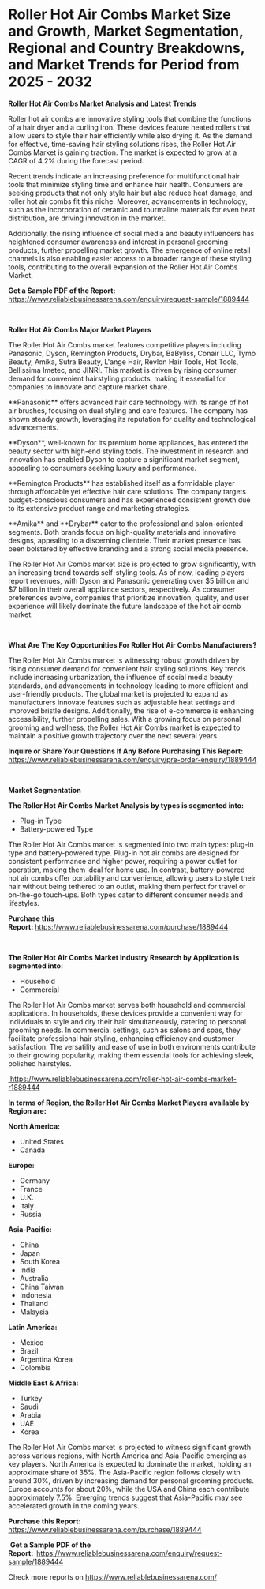 <p><h1>Roller Hot Air Combs Market Size and Growth, Market Segmentation, Regional and Country Breakdowns, and Market Trends for Period from 2025 -  2032</h1></p><p><strong>Roller Hot Air Combs Market Analysis and Latest Trends</strong></p>
<p><p>Roller hot air combs are innovative styling tools that combine the functions of a hair dryer and a curling iron. These devices feature heated rollers that allow users to style their hair efficiently while also drying it. As the demand for effective, time-saving hair styling solutions rises, the Roller Hot Air Combs Market is gaining traction. The market is expected to grow at a CAGR of 4.2% during the forecast period.</p><p>Recent trends indicate an increasing preference for multifunctional hair tools that minimize styling time and enhance hair health. Consumers are seeking products that not only style hair but also reduce heat damage, and roller hot air combs fit this niche. Moreover, advancements in technology, such as the incorporation of ceramic and tourmaline materials for even heat distribution, are driving innovation in the market.</p><p>Additionally, the rising influence of social media and beauty influencers has heightened consumer awareness and interest in personal grooming products, further propelling market growth. The emergence of online retail channels is also enabling easier access to a broader range of these styling tools, contributing to the overall expansion of the Roller Hot Air Combs Market.</p></p>
<p><strong>Get a Sample PDF of the Report:&nbsp;</strong> <a href="https://www.reliablebusinessarena.com/enquiry/request-sample/1889444?utm_campaign=2177&utm_medium=2&utm_source=Github&utm_content=ia&utm_term=28032025&utm_id=roller-hot-air-combs">https://www.reliablebusinessarena.com/enquiry/request-sample/1889444</a></p>
<p>&nbsp;</p>
<p><strong>Roller Hot Air Combs Major Market Players</strong></p>
<p><p>The Roller Hot Air Combs market features competitive players including Panasonic, Dyson, Remington Products, Drybar, BaByliss, Conair LLC, Tymo Beauty, Amika, Sutra Beauty, L'ange Hair, Revlon Hair Tools, Hot Tools, Bellissima Imetec, and JINRI. This market is driven by rising consumer demand for convenient hairstyling products, making it essential for companies to innovate and capture market share.</p><p>**Panasonic** offers advanced hair care technology with its range of hot air brushes, focusing on dual styling and care features. The company has shown steady growth, leveraging its reputation for quality and technological advancements.</p><p>**Dyson**, well-known for its premium home appliances, has entered the beauty sector with high-end styling tools. The investment in research and innovation has enabled Dyson to capture a significant market segment, appealing to consumers seeking luxury and performance.</p><p>**Remington Products** has established itself as a formidable player through affordable yet effective hair care solutions. The company targets budget-conscious consumers and has experienced consistent growth due to its extensive product range and marketing strategies.</p><p>**Amika** and **Drybar** cater to the professional and salon-oriented segments. Both brands focus on high-quality materials and innovative designs, appealing to a discerning clientele. Their market presence has been bolstered by effective branding and a strong social media presence.</p><p>The Roller Hot Air Combs market size is projected to grow significantly, with an increasing trend towards self-styling tools. As of now, leading players report revenues, with Dyson and Panasonic generating over $5 billion and $7 billion in their overall appliance sectors, respectively. As consumer preferences evolve, companies that prioritize innovation, quality, and user experience will likely dominate the future landscape of the hot air comb market.</p></p>
<p>&nbsp;</p>
<p><strong>What Are The Key Opportunities For Roller Hot Air Combs Manufacturers?</strong></p>
<p><p>The Roller Hot Air Combs market is witnessing robust growth driven by rising consumer demand for convenient hair styling solutions. Key trends include increasing urbanization, the influence of social media beauty standards, and advancements in technology leading to more efficient and user-friendly products. The global market is projected to expand as manufacturers innovate features such as adjustable heat settings and improved bristle designs. Additionally, the rise of e-commerce is enhancing accessibility, further propelling sales. With a growing focus on personal grooming and wellness, the Roller Hot Air Combs market is expected to maintain a positive growth trajectory over the next several years.</p></p>
<p><strong>Inquire or Share Your Questions If Any Before Purchasing This Report:</strong> <a href="https://www.reliablebusinessarena.com/enquiry/pre-order-enquiry/1889444?utm_campaign=2177&utm_medium=2&utm_source=Github&utm_content=ia&utm_term=28032025&utm_id=roller-hot-air-combs">https://www.reliablebusinessarena.com/enquiry/pre-order-enquiry/1889444</a></p>
<p>&nbsp;</p>
<p><strong>Market Segmentation</strong></p>
<p><strong>The Roller Hot Air Combs Market Analysis by types is segmented into:</strong></p>
<p><ul><li>Plug-in Type</li><li>Battery-powered Type</li></ul></p>
<p><p>The Roller Hot Air Combs market is segmented into two main types: plug-in type and battery-powered type. Plug-in hot air combs are designed for consistent performance and higher power, requiring a power outlet for operation, making them ideal for home use. In contrast, battery-powered hot air combs offer portability and convenience, allowing users to style their hair without being tethered to an outlet, making them perfect for travel or on-the-go touch-ups. Both types cater to different consumer needs and lifestyles.</p></p>
<p><strong>Purchase this Report:&nbsp;</strong><a href="https://www.reliablebusinessarena.com/purchase/1889444?utm_campaign=2177&utm_medium=2&utm_source=Github&utm_content=ia&utm_term=28032025&utm_id=roller-hot-air-combs">https://www.reliablebusinessarena.com/purchase/1889444</a></p>
<p>&nbsp;</p>
<p><strong>The Roller Hot Air Combs Market Industry Research by Application is segmented into:</strong></p>
<p><ul><li>Household</li><li>Commercial</li></ul></p>
<p><p>The Roller Hot Air Combs market serves both household and commercial applications. In households, these devices provide a convenient way for individuals to style and dry their hair simultaneously, catering to personal grooming needs. In commercial settings, such as salons and spas, they facilitate professional hair styling, enhancing efficiency and customer satisfaction. The versatility and ease of use in both environments contribute to their growing popularity, making them essential tools for achieving sleek, polished hairstyles.</p></p>
<p><a href="https://www.reliablebusinessarena.com/roller-hot-air-combs-market-r1889444?utm_campaign=2177&utm_medium=2&utm_source=Github&utm_content=ia&utm_term=28032025&utm_id=roller-hot-air-combs">&nbsp;https://www.reliablebusinessarena.com/roller-hot-air-combs-market-r1889444</a></p>
<p><strong>In terms of Region, the Roller Hot Air Combs Market Players available by Region are:</strong></p>
<p>
    <p> <strong> North America: </strong>
        <ul>
            <li>United States</li>
            <li>Canada</li>
        </ul>
        </p> 
    <p> <strong> Europe: </strong>
        <ul>
            <li>Germany</li>
            <li>France</li>
            <li>U.K.</li>
            <li>Italy</li>
            <li>Russia</li>
        </ul>
        </p> 
    <p> <strong> Asia-Pacific: </strong>
        <ul>
            <li>China</li>
            <li>Japan</li>
            <li>South Korea</li>
            <li>India</li>
            <li>Australia</li>
            <li>China Taiwan</li>
            <li>Indonesia</li>
            <li>Thailand</li>
            <li>Malaysia</li>
        </ul>
        </p> 
    <p> <strong> Latin America: </strong>
        <ul>
            <li>Mexico</li>
            <li>Brazil</li>
            <li>Argentina Korea</li>
            <li>Colombia</li>
        </ul>
        </p> 
    <p> <strong> Middle East & Africa: </strong>
        <ul>
            <li>Turkey</li>
            <li>Saudi</li>
            <li>Arabia</li>
            <li>UAE</li>
            <li>Korea</li>
        </ul>
    </p>
    </p>
<p><p>The Roller Hot Air Combs market is projected to witness significant growth across various regions, with North America and Asia-Pacific emerging as key players. North America is expected to dominate the market, holding an approximate share of 35%. The Asia-Pacific region follows closely with around 30%, driven by increasing demand for personal grooming products. Europe accounts for about 20%, while the USA and China each contribute approximately 7.5%. Emerging trends suggest that Asia-Pacific may see accelerated growth in the coming years.</p></p>
<p><strong>Purchase this Report: </strong><a href="https://www.reliablebusinessarena.com/purchase/1889444?utm_campaign=2177&utm_medium=2&utm_source=Github&utm_content=ia&utm_term=28032025&utm_id=roller-hot-air-combs">https://www.reliablebusinessarena.com/purchase/1889444</a></p>
<p>&nbsp;<strong>Get a Sample PDF of the Report:&nbsp;&nbsp;</strong><a href="https://www.reliablebusinessarena.com/enquiry/request-sample/1889444?utm_campaign=2177&utm_medium=2&utm_source=Github&utm_content=ia&utm_term=28032025&utm_id=roller-hot-air-combs">https://www.reliablebusinessarena.com/enquiry/request-sample/1889444</a></p>
<p><strong></strong></p>
<p>Check more reports on <a href="https://www.reliablebusinessarena.com/?utm_campaign=2177&utm_medium=2&utm_source=Github&utm_content=ia&utm_term=28032025&utm_id=roller-hot-air-combs">https://www.reliablebusinessarena.com/</a></p>